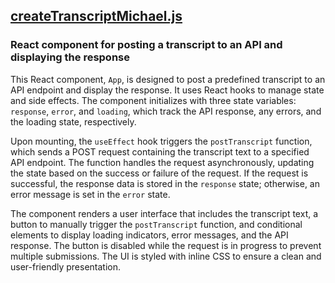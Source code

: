## [createTranscriptMichael.js](createTranscriptMichael.js)

### React component for posting a transcript to an API and displaying the response

This React component, `App`, is designed to post a predefined transcript to an API endpoint and display the response. It uses React hooks to manage state and side effects. The component initializes with three state variables: `response`, `error`, and `loading`, which track the API response, any errors, and the loading state, respectively.

Upon mounting, the `useEffect` hook triggers the `postTranscript` function, which sends a POST request containing the transcript text to a specified API endpoint. The function handles the request asynchronously, updating the state based on the success or failure of the request. If the request is successful, the response data is stored in the `response` state; otherwise, an error message is set in the `error` state.

The component renders a user interface that includes the transcript text, a button to manually trigger the `postTranscript` function, and conditional elements to display loading indicators, error messages, and the API response. The button is disabled while the request is in progress to prevent multiple submissions. The UI is styled with inline CSS to ensure a clean and user-friendly presentation.

